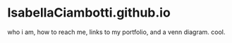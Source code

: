 # IsabellaCiambotti.github.io
who i am, how to reach me, links to my portfolio, and a venn diagram. cool. 

